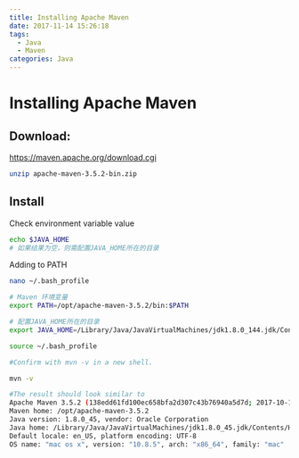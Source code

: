 ```yaml
---
title: Installing Apache Maven
date: 2017-11-14 15:26:18
tags:
  - Java
  - Maven
categories: Java
---
```

# Installing Apache Maven

## Download:

https://maven.apache.org/download.cgi

```bash
unzip apache-maven-3.5.2-bin.zip
```
<!-- more -->
## Install

Check environment variable value
```bash
echo $JAVA_HOME
# 如果结果为空，则需配置JAVA_HOME所在的目录
```

Adding to PATH
```bash
nano ~/.bash_profile

# Maven 环境变量
export PATH=/opt/apache-maven-3.5.2/bin:$PATH

# 配置JAVA_HOME所在的目录
export JAVA_HOME=/Library/Java/JavaVirtualMachines/jdk1.8.0_144.jdk/Contents/Home

source ~/.bash_profile
```

```bash
#Confirm with mvn -v in a new shell. 

mvn -v

#The result should look similar to
Apache Maven 3.5.2 (138edd61fd100ec658bfa2d307c43b76940a5d7d; 2017-10-18T08:58:13+01:00)
Maven home: /opt/apache-maven-3.5.2
Java version: 1.8.0_45, vendor: Oracle Corporation
Java home: /Library/Java/JavaVirtualMachines/jdk1.8.0_45.jdk/Contents/Home/jre
Default locale: en_US, platform encoding: UTF-8
OS name: "mac os x", version: "10.8.5", arch: "x86_64", family: "mac"
```
